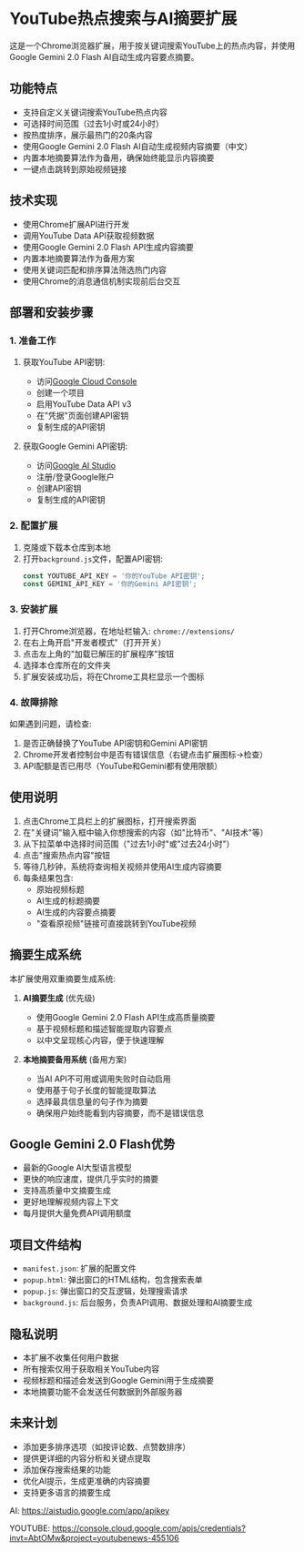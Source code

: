# YouTube热点搜索与AI摘要扩展

这是一个Chrome浏览器扩展，用于按关键词搜索YouTube上的热点内容，并使用Google Gemini 2.0 Flash AI自动生成内容要点摘要。

## 功能特点

- 支持自定义关键词搜索YouTube热点内容
- 可选择时间范围（过去1小时或24小时）
- 按热度排序，展示最热门的20条内容
- 使用Google Gemini 2.0 Flash AI自动生成视频内容摘要（中文）
- 内置本地摘要算法作为备用，确保始终能显示内容摘要
- 一键点击跳转到原始视频链接

## 技术实现

- 使用Chrome扩展API进行开发
- 调用YouTube Data API获取视频数据
- 使用Google Gemini 2.0 Flash API生成内容摘要
- 内置本地摘要算法作为备用方案
- 使用关键词匹配和排序算法筛选热门内容
- 使用Chrome的消息通信机制实现前后台交互

## 部署和安装步骤

### 1. 准备工作

1. 获取YouTube API密钥:
   - 访问[Google Cloud Console](https://console.cloud.google.com/)
   - 创建一个项目
   - 启用YouTube Data API v3
   - 在"凭据"页面创建API密钥
   - 复制生成的API密钥

2. 获取Google Gemini API密钥:
   - 访问[Google AI Studio](https://makersuite.google.com/app/apikey)
   - 注册/登录Google账户
   - 创建API密钥
   - 复制生成的API密钥

### 2. 配置扩展

1. 克隆或下载本仓库到本地
2. 打开`background.js`文件，配置API密钥:
   ```javascript
   const YOUTUBE_API_KEY = '你的YouTube API密钥';
   const GEMINI_API_KEY = '你的Gemini API密钥';
   ```

### 3. 安装扩展

1. 打开Chrome浏览器，在地址栏输入: `chrome://extensions/`
2. 在右上角开启"开发者模式"（打开开关）
3. 点击左上角的"加载已解压的扩展程序"按钮
4. 选择本仓库所在的文件夹
5. 扩展安装成功后，将在Chrome工具栏显示一个图标

### 4. 故障排除

如果遇到问题，请检查:
1. 是否正确替换了YouTube API密钥和Gemini API密钥
2. Chrome开发者控制台中是否有错误信息（右键点击扩展图标->检查）
3. API配额是否已用尽（YouTube和Gemini都有使用限额）

## 使用说明

1. 点击Chrome工具栏上的扩展图标，打开搜索界面
2. 在"关键词"输入框中输入你想搜索的内容（如"比特币"、"AI技术"等）
3. 从下拉菜单中选择时间范围（"过去1小时"或"过去24小时"）
4. 点击"搜索热点内容"按钮
5. 等待几秒钟，系统将查询相关视频并使用AI生成内容摘要
6. 每条结果包含:
   - 原始视频标题
   - AI生成的标题摘要
   - AI生成的内容要点摘要
   - "查看原视频"链接可直接跳转到YouTube视频

## 摘要生成系统

本扩展使用双重摘要生成系统:

1. **AI摘要生成** (优先级)
   - 使用Google Gemini 2.0 Flash API生成高质量摘要
   - 基于视频标题和描述智能提取内容要点
   - 以中文呈现核心内容，便于快速理解

2. **本地摘要备用系统** (备用方案)
   - 当AI API不可用或调用失败时自动启用
   - 使用基于句子长度的智能提取算法
   - 选择最具信息量的句子作为摘要
   - 确保用户始终能看到内容摘要，而不是错误信息

## Google Gemini 2.0 Flash优势

- 最新的Google AI大型语言模型
- 更快的响应速度，提供几乎实时的摘要
- 支持高质量中文摘要生成
- 更好地理解视频内容上下文
- 每月提供大量免费API调用额度

## 项目文件结构

- `manifest.json`: 扩展的配置文件
- `popup.html`: 弹出窗口的HTML结构，包含搜索表单
- `popup.js`: 弹出窗口的交互逻辑，处理搜索请求
- `background.js`: 后台服务，负责API调用、数据处理和AI摘要生成

## 隐私说明

- 本扩展不收集任何用户数据
- 所有搜索仅用于获取相关YouTube内容
- 视频标题和描述会发送到Google Gemini用于生成摘要
- 本地摘要功能不会发送任何数据到外部服务器

## 未来计划

- 添加更多排序选项（如按评论数、点赞数排序）
- 提供更详细的内容分析和关键点提取
- 添加保存搜索结果的功能
- 优化AI提示，生成更准确的内容摘要
- 支持更多语言的摘要生成 


AI:
https://aistudio.google.com/app/apikey

YOUTUBE:
https://console.cloud.google.com/apis/credentials?invt=AbtOMw&project=youtubenews-455106